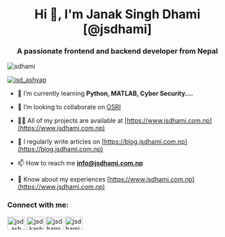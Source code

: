 <h1 align="center">Hi 👋, I'm Janak Singh Dhami [@jsdhami]</h1>
<h3 align="center">A passionate frontend and backend developer from Nepal</h3>

<p align="left"> <img src="https://komarev.com/ghpvc/?username=sdhami&label=Profile%20views&color=0e75b6&style=flat" alt="sdhami" /> </p>

<p align="left"> <a href="https://twitter.com/JsDhami_Kashyap" target="blank"><img src="https://img.shields.io/twitter/follow/JsDhami_Kashyap?logo=twitter&style=for-the-badge" alt="jsd_ashyap" /></a> </p>

- 🌱 I’m currently learning **Python, MATLAB, Cyber Security....**

- 👯 I’m looking to collaborate on [OSRI](https://osri.jsdhami.com.np)

- 👨‍💻 All of my projects are available at [https://www.jsdhami.com.np](https://www.jsdhami.com.np)

- 📝 I regularly write articles on [https://blog.jsdhami.com.np](https://blog.jsdhami.com.np)

- 📫 How to reach me **info@jsdhami.com.np**

- 📄 Know about my experiences [https://www.jsdhami.com.np](https://www.jsdhami.com.np)

<h3 align="left">Connect with me:</h3>
<p align="left">
<a href="https://twitter.com/JsDhami_Kashyap" target="blank"><img align="center" src="https://raw.githubusercontent.com/rahuldkjain/github-profile-readme-generator/master/src/images/icons/Social/twitter.svg" alt="jsd_ashyap" height="30" width="40" /></a>
<a href="https://fb.com//JsDhami.Kashyap" target="blank"><img align="center" src="https://raw.githubusercontent.com/rahuldkjain/github-profile-readme-generator/master/src/images/icons/Social/facebook.svg" alt="jsd.kashyap" height="30" width="40" /></a>
<a href="https://instagram.com/jsdhami0704" target="blank"><img align="center" src="https://raw.githubusercontent.com/rahuldkjain/github-profile-readme-generator/master/src/images/icons/Social/instagram.svg" alt="jsdhami0704" height="30" width="40" /></a>
<a href="https://www.youtube.com/@jsdhami" target="blank"><img align="center" src="https://raw.githubusercontent.com/rahuldkjain/github-profile-readme-generator/master/src/images/icons/Social/youtube.svg" alt="jsdhami" height="30" width="40" /></a>
</p>

